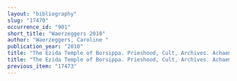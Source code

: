 ```yaml
---
layout: "bibliography"
slug: "17470"
occurrence_id: "901"
short_title: "Waerzeggers 2010"
author: "Waerzeggers, Caroline "
publication_year: "2010"
title: "The Ezida Temple of Borsippa. Prieshood, Cult, Archives. Achaemenid History 15 (Leiden)"
title: "The Ezida Temple of Borsippa. Prieshood, Cult, Archives. Achaemenid History 15 (Leiden)"
previous_item: "17473"
---
```

